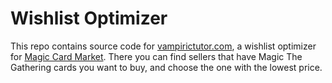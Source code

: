 # Wishlist Optimizer

This repo contains source code for [vampirictutor.com](https://www.vampirictutor.com), a wishlist optimizer for [Magic Card Market](https://www.cardmarket.com/en/Magic).
There you can find sellers that have Magic The Gathering cards you want to buy, and choose the one with the lowest price.
